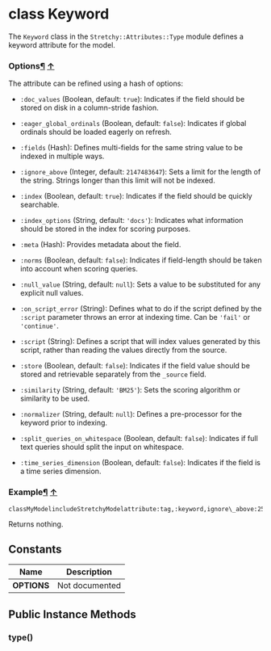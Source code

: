 # class Keyword [](#class-Keyword) [](#top)
The `Keyword` class in the `Stretchy::Attributes::Type` module defines a keyword attribute for the model.

### Options[¶](#class-Keyword-label-Options) [↑](#top)

The attribute can be refined using a hash of options:

- `:doc_values` (Boolean, default: `true`): Indicates if the field should be stored on disk in a column-stride fashion.

- `:eager_global_ordinals` (Boolean, default: `false`): Indicates if global ordinals should be loaded eagerly on refresh.

- `:fields` (Hash): Defines multi-fields for the same string value to be indexed in multiple ways.

- `:ignore_above` (Integer, default: `2147483647`): Sets a limit for the length of the string. Strings longer than this limit will not be indexed.

- `:index` (Boolean, default: `true`): Indicates if the field should be quickly searchable.

- `:index_options` (String, default: `'docs'`): Indicates what information should be stored in the index for scoring purposes.

- `:meta` (Hash): Provides metadata about the field.

- `:norms` (Boolean, default: `false`): Indicates if field-length should be taken into account when scoring queries.

- `:null_value` (String, default: `null`): Sets a value to be substituted for any explicit null values.

- `:on_script_error` (String): Defines what to do if the script defined by the `:script` parameter throws an error at indexing time. Can be `'fail'` or `'continue'`.

- `:script` (String): Defines a script that will index values generated by this script, rather than reading the values directly from the source.

- `:store` (Boolean, default: `false`): Indicates if the field value should be stored and retrievable separately from the `_source` field.

- `:similarity` (String, default: `'BM25'`): Sets the scoring algorithm or similarity to be used.

- `:normalizer` (String, default: `null`): Defines a pre-processor for the keyword prior to indexing.

- `:split_queries_on_whitespace` (Boolean, default: `false`): Indicates if full text queries should split the input on whitespace.

- `:time_series_dimension` (Boolean, default: `false`): Indicates if the field is a time series dimension.

### Example[¶](#class-Keyword-label-Example) [↑](#top)

```
classMyModelincludeStretchyModelattribute:tag,:keyword,ignore\_above:256,time\_series\_dimension:trueend
```

Returns nothing.

 ## Constants
 | Name | Description |
 | ---- | ----------- |
 | **OPTIONS[](#OPTIONS)** | Not documented |
 ## Public Instance Methods
 ### type() [](#method-i-type)
 